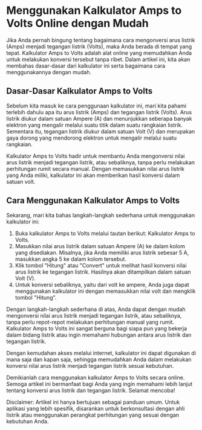 Menggunakan Kalkulator Amps to Volts Online dengan Mudah
========================================================

Jika Anda pernah bingung tentang bagaimana cara mengonversi arus listrik (Amps) menjadi tegangan listrik (Volts), maka Anda berada di tempat yang tepat. Kalkulator Amps to Volts adalah alat online yang memudahkan Anda untuk melakukan konversi tersebut tanpa ribet. Dalam artikel ini, kita akan membahas dasar-dasar dari kalkulator ini serta bagaimana cara menggunakannya dengan mudah.

Dasar-Dasar Kalkulator Amps to Volts
------------------------------------

Sebelum kita masuk ke cara penggunaan kalkulator ini, mari kita pahami terlebih dahulu apa itu arus listrik (Amps) dan tegangan listrik (Volts). Arus listrik diukur dalam satuan Ampere (A) dan menunjukkan seberapa banyak elektron yang mengalir melalui suatu titik dalam suatu rangkaian listrik. Sementara itu, tegangan listrik diukur dalam satuan Volt (V) dan merupakan gaya dorong yang mendorong elektron untuk mengalir melalui suatu rangkaian.

Kalkulator Amps to Volts hadir untuk membantu Anda mengonversi nilai arus listrik menjadi tegangan listrik, atau sebaliknya, tanpa perlu melakukan perhitungan rumit secara manual. Dengan memasukkan nilai arus listrik yang Anda miliki, kalkulator ini akan memberikan hasil konversi dalam satuan volt.

Cara Menggunakan Kalkulator Amps to Volts
-----------------------------------------

Sekarang, mari kita bahas langkah-langkah sederhana untuk menggunakan kalkulator ini:

1. Buka kalkulator Amps to Volts melalui tautan berikut: Kalkulator Amps to Volts.
2. Masukkan nilai arus listrik dalam satuan Ampere (A) ke dalam kolom yang disediakan. Misalnya, jika Anda memiliki arus listrik sebesar 5 A, masukkan angka 5 ke dalam kolom tersebut.
3. Klik tombol "Hitung" atau "Convert" untuk melihat hasil konversi nilai arus listrik ke tegangan listrik. Hasilnya akan ditampilkan dalam satuan Volt (V).
4. Untuk konversi sebaliknya, yaitu dari volt ke ampere, Anda juga dapat menggunakan kalkulator ini dengan memasukkan nilai volt dan mengklik tombol "Hitung".

Dengan langkah-langkah sederhana di atas, Anda dapat dengan mudah mengonversi nilai arus listrik menjadi tegangan listrik, atau sebaliknya, tanpa perlu repot-repot melakukan perhitungan manual yang rumit. Kalkulator Amps to Volts ini sangat berguna bagi siapa pun yang bekerja dalam bidang listrik atau ingin memahami hubungan antara arus listrik dan tegangan listrik.

Dengan kemudahan akses melalui internet, kalkulator ini dapat digunakan di mana saja dan kapan saja, sehingga memudahkan Anda dalam melakukan konversi nilai arus listrik menjadi tegangan listrik sesuai kebutuhan.

Demikianlah cara menggunakan kalkulator Amps to Volts secara online. Semoga artikel ini bermanfaat bagi Anda yang ingin memahami lebih lanjut tentang konversi arus listrik dan tegangan listrik. Selamat mencoba!

Disclaimer: Artikel ini hanya bertujuan sebagai panduan umum. Untuk aplikasi yang lebih spesifik, disarankan untuk berkonsultasi dengan ahli listrik atau menggunakan perangkat perhitungan yang sesuai dengan kebutuhan Anda.